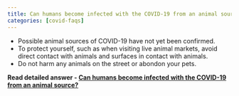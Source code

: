 ```yaml
---
title: Can humans become infected with the COVID-19 from an animal source?
categories: [covid-faqs]
---
```

- Possible animal sources of COVID-19 have not yet been confirmed.
- To protect yourself, such as when visiting live animal markets, avoid direct contact with animals and surfaces in contact with animals.
- Do not harm any animals on the street or abondon your pets.

**Read detailed answer - [Can humans become infected with the COVID-19 from an animal source?](https://covidfaq.net/understanding/can-humans-become-infected-with-the-covid-19-from-an-animal-source/)**